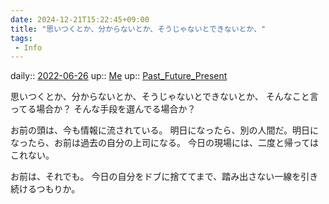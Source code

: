 ```yaml
---
date: 2024-12-21T15:22:45+09:00
title: "思いつくとか、分からないとか、そうじゃないとできないとか、"
tags:
 - Info
---
```


daily:: [2022-06-26](Daily_Note/2022-06-26.md)
up:: [Me](Bar/Novel/Chaos/Me.md)
up:: [Past_Future_Present](../Bar/Novel/Topics/Past_Future_Present.md)

思いつくとか、分からないとか、そうじゃないとできないとか、
そんなこと言ってる場合か？
そんな手段を選んでる場合か？

お前の頭は、今も情報に流されている。
明日になったら、別の人間だ。明日になったら、お前は過去の自分の上司になる。
今日の現場には、二度と帰ってはこれない。

お前は、それでも。
今日の自分をドブに捨ててまで、踏み出さない一線を引き続けるつもりか。